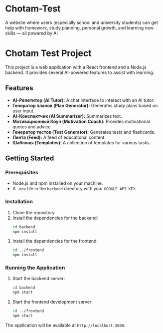# Chotam-Test
A website where users (especially school and university students) can get help with homework, study planning, personal growth, and learning new skills — all powered by AI
# Chotam Test Project

This project is a web application with a React frontend and a Node.js backend. It provides several AI-powered features to assist with learning.

## Features

*   **AI-Репетитор (AI Tutor):** A chat interface to interact with an AI tutor.
*   **Генератор планов (Plan Generator):** Generates study plans based on user input.
*   **AI-Конспектчик (AI Summarizer):** Summarizes text.
*   **Мотивационный Коуч (Motivation Coach):** Provides motivational quotes and advice.
*   **Генератор тестов (Test Generator):** Generates tests and flashcards.
*   **Лента (Feed):** A feed of educational content.
*   **Шаблоны (Templates):** A collection of templates for various tasks.

## Getting Started

### Prerequisites

*   Node.js and npm installed on your machine.
*   A `.env` file in the `backend` directory with your `GOOGLE_API_KEY`.

### Installation

1.  Clone the repository.
2.  Install the dependencies for the backend:
    ```bash
    cd backend
    npm install
    ```
3.  Install the dependencies for the frontend:
    ```bash
    cd ../frontend
    npm install
    ```

### Running the Application

1.  Start the backend server:
    ```bash
    cd backend
    npm start
    ```
2.  Start the frontend development server:
    ```bash
    cd ../frontend
    npm start
    ```
The application will be available at `http://localhost:3000`.
